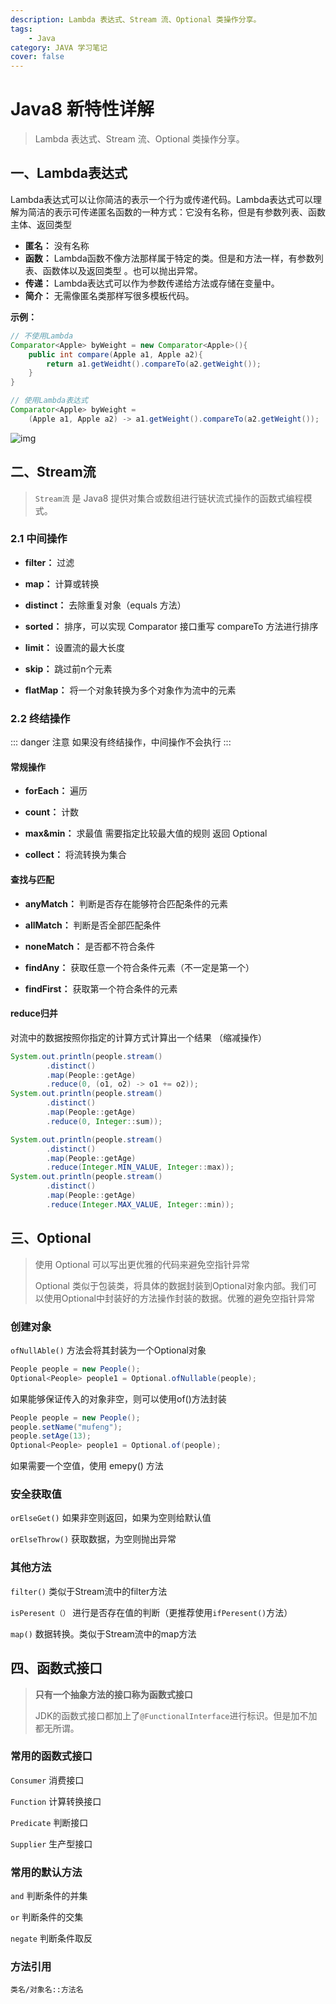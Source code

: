 ```yaml
---
description: Lambda 表达式、Stream 流、Optional 类操作分享。
tags:
    - Java
category: JAVA 学习笔记
cover: false
---
```


# Java8 新特性详解

> Lambda 表达式、Stream 流、Optional 类操作分享。

## 一、Lambda表达式

Lambda表达式可以让你简洁的表示一个行为或传递代码。Lambda表达式可以理解为简洁的表示可传递匿名函数的一种方式：它没有名称，但是有参数列表、函数主体、返回类型

- **匿名：** 没有名称
- **函数：** Lambda函数不像方法那样属于特定的类。但是和方法一样，有参数列表、函数体以及返回类型 。也可以抛出异常。
- **传递：** Lambda表达式可以作为参数传递给方法或存储在变量中。
- **简介：** 无需像匿名类那样写很多模板代码。

**示例：**

```Java
// 不使用Lambda
Comparator<Apple> byWeight = new Comparator<Apple>(){
	public int compare(Apple a1, Apple a2){
		return a1.getWeidht().compareTo(a2.getWeight());
	}
}  

// 使用Lambda表达式
Comparator<Apple> byWeight = 
    (Apple a1, Apple a2) -> a1.getWeight().compareTo(a2.getWeight());
```

![img](https://cdn.imufeng.cn/imufeng/epub_26211813_42)

## 二、Stream流

> `Stream流` 是 Java8 提供对集合或数组进行链状流式操作的函数式编程模式。

###  2.1 中间操作

- **filter：** 过滤

- **map：** 计算或转换

- **distinct：** 去除重复对象（equals 方法）

- **sorted：** 排序，可以实现 Comparator 接口重写 compareTo 方法进行排序

- **limit：** 设置流的最大长度

- **skip：** 跳过前n个元素

- **flatMap：** 将一个对象转换为多个对象作为流中的元素

### 2.2 终结操作

::: danger 注意
如果没有终结操作，中间操作不会执行 
:::

#### 常规操作

- **forEach：** 遍历

- **count：** 计数

- **max&min：** 求最值 需要指定比较最大值的规则 返回 Optional

- **collect：** 将流转换为集合

#### 查找与匹配

-  **anyMatch：** 判断是否存在能够符合匹配条件的元素

-  **allMatch：** 判断是否全部匹配条件
-  **noneMatch：** 是否都不符合条件
-  **findAny：** 获取任意一个符合条件元素（不一定是第一个）
-  **findFirst：** 获取第一个符合条件的元素

#### reduce归并

对流中的数据按照你指定的计算方式计算出一个结果 （缩减操作）

```java
System.out.println(people.stream()
        .distinct()
        .map(People::getAge)
        .reduce(0, (o1, o2) -> o1 += o2));
System.out.println(people.stream()
        .distinct()
        .map(People::getAge)
        .reduce(0, Integer::sum));
```

```java
System.out.println(people.stream()
        .distinct()
        .map(People::getAge)
        .reduce(Integer.MIN_VALUE, Integer::max));
System.out.println(people.stream()
        .distinct()
        .map(People::getAge)
        .reduce(Integer.MAX_VALUE, Integer::min));
```

## 三、Optional

> 使用 Optional 可以写出更优雅的代码来避免空指针异常
>
> Optional 类似于包装类，将具体的数据封装到Optional对象内部。我们可以使用Optional中封装好的方法操作封装的数据。优雅的避免空指针异常

### 创建对象

`ofNullAble()` 方法会将其封装为一个Optional对象

```java
People people = new People();
Optional<People> people1 = Optional.ofNullable(people);
```

如果能够保证传入的对象非空，则可以使用of()方法封装

```java
People people = new People();
people.setName("mufeng");
people.setAge(13);
Optional<People> people1 = Optional.of(people);
```

如果需要一个空值，使用 emepy() 方法

### 安全获取值

`orElseGet()`	如果非空则返回，如果为空则给默认值

`orElseThrow()` 获取数据，为空则抛出异常

### 其他方法

`filter()` 类似于Stream流中的filter方法

`isPeresent（）` 进行是否存在值的判断（更推荐使用`ifPeresent()`方法）

`map()` 数据转换。类似于Stream流中的map方法

## 四、函数式接口

> **只有一个抽象方法的接口称为函数式接口**
>
> JDK的函数式接口都加上了`@FunctionalInterface`进行标识。但是加不加都无所谓。

### 常用的函数式接口

`Consumer`	消费接口

`Function`	计算转换接口

`Predicate`	判断接口

`Supplier`	生产型接口

### 常用的默认方法

`and`	判断条件的并集

`or`	判断条件的交集

`negate`	判断条件取反

### 方法引用

`类名/对象名::方法名`

